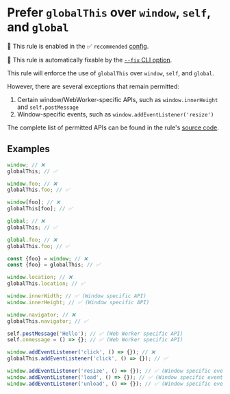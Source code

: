 # Prefer `globalThis` over `window`, `self`, and `global`

💼 This rule is enabled in the ✅ `recommended` [config](https://github.com/sindresorhus/eslint-plugin-unicorn#recommended-config).

🔧 This rule is automatically fixable by the [`--fix` CLI option](https://eslint.org/docs/latest/user-guide/command-line-interface#--fix).

<!-- end auto-generated rule header -->
<!-- Do not manually modify this header. Run: `npm run fix:eslint-docs` -->

This rule will enforce the use of `globalThis` over `window`, `self`, and `global`.

However, there are several exceptions that remain permitted:

1. Certain window/WebWorker-specific APIs, such as `window.innerHeight` and `self.postMessage`
2. Window-specific events, such as `window.addEventListener('resize')`

The complete list of permitted APIs can be found in the rule's [source code](../../rules/prefer-global-this.js).

## Examples

```js
window; // ❌
globalThis; // ✅
```

```js
window.foo; // ❌
globalThis.foo; // ✅
```

```js
window[foo]; // ❌
globalThis[foo]; // ✅
```

```js
global; // ❌
globalThis; // ✅
```

```js
global.foo; // ❌
globalThis.foo; // ✅
```

```js
const {foo} = window; // ❌
const {foo} = globalThis; // ✅
```

```js
window.location; // ❌
globalThis.location; // ✅

window.innerWidth; // ✅ (Window specific API)
window.innerHeight; // ✅ (Window specific API)
```

```js
window.navigator; // ❌
globalThis.navigator; // ✅
```

```js
self.postMessage('Hello'); // ✅ (Web Worker specific API)
self.onmessage = () => {}; // ✅ (Web Worker specific API)
```

```js
window.addEventListener('click', () => {}); // ❌
globalThis.addEventListener('click', () => {}); // ✅

window.addEventListener('resize', () => {}); // ✅ (Window specific event)
window.addEventListener('load', () => {}); // ✅ (Window specific event)
window.addEventListener('unload', () => {}); // ✅ (Window specific event)
```
